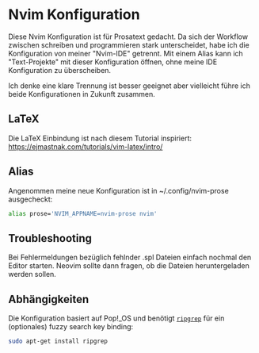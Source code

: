 # Nvim Konfiguration

Diese Nvim Konfiguration ist für Prosatext gedacht. Da sich der Workflow zwischen schreiben und programmieren stark unterscheidet,
habe ich die Konfiguration von meiner "Nvim-IDE" getrennt. Mit einem Alias kann ich "Text-Projekte" mit dieser Konfiguration öffnen,
ohne meine IDE Konfiguration zu überscheiben.

Ich denke eine klare Trennung ist besser geeignet aber vielleicht führe ich beide Konfigurationen in Zukunft zusammen.

## LaTeX
Die LaTeX Einbindung ist nach diesem Tutorial inspiriert: https://ejmastnak.com/tutorials/vim-latex/intro/

## Alias
Angenommen meine neue Konfiguration ist in ~/.config/nvim-prose ausgecheckt:
```bash
alias prose='NVIM_APPNAME=nvim-prose nvim'
```

## Troubleshooting
Bei Fehlermeldungen bezüglich fehlnder .spl Dateien einfach nochmal den Editor starten. Neovim sollte dann fragen, ob die Dateien heruntergeladen werden sollen.

## Abhängigkeiten
Die Konfiguration basiert auf Pop!_OS und benötigt [`ripgrep`](https://github.com/BurntSushi/ripgrep) für ein (optionales) fuzzy search key binding:
```bash
sudo apt-get install ripgrep
```
